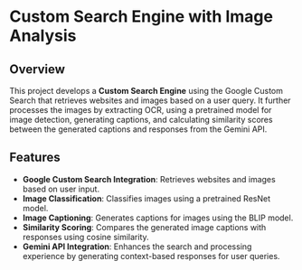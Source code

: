 # Custom Search Engine with Image Analysis

## Overview
This project develops a **Custom Search Engine** using the Google Custom Search that retrieves websites and images based on a user query. It further processes the images by extracting OCR, using a pretrained model for image detection, generating captions, and calculating similarity scores between the generated captions and responses from the Gemini API.

## Features
- **Google Custom Search Integration**: Retrieves websites and images based on user input.
- **Image Classification**: Classifies images using a pretrained ResNet model.
- **Image Captioning**: Generates captions for images using the BLIP model.
- **Similarity Scoring**: Compares the generated image captions with responses using cosine similarity.
- **Gemini API Integration**: Enhances the search and processing experience by generating context-based responses for user queries.
